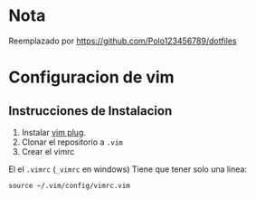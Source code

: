 # Nota

Reemplazado por <https://github.com/Polo123456789/dotfiles>

Configuracion de vim
====================

Instrucciones de Instalacion
----------------------------

1. Instalar [vim plug](https://github.com/junegunn/vim-plug).
2. Clonar el repositorio a `.vim`
3. Crear el vimrc

El el `.vimrc` (`_vimrc` en windows) Tiene que tener solo una linea:

~~~
source ~/.vim/config/vimrc.vim
~~~
